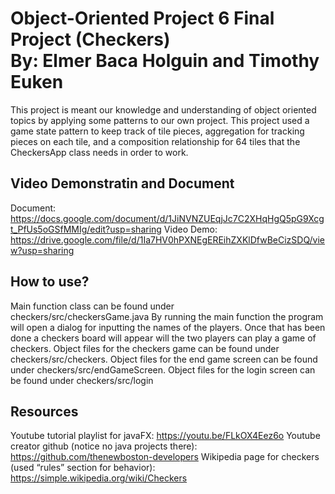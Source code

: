 Object-Oriented Project 6 Final Project (Checkers)  
By: Elmer Baca Holguin and Timothy Euken
=======================
This project is meant our knowledge and understanding of object oriented topics by applying some patterns to our own project.
This project used a game state pattern to keep track of tile pieces, aggregation for tracking pieces on each tile, and a composition
relationship for 64 tiles that the CheckersApp class needs in order to work.

Video Demonstratin and Document
------------------
Document: https://docs.google.com/document/d/1JiNVNZUEqjJc7C2XHqHgQ5pG9Xcgt_PfUs5oGSfMMIg/edit?usp=sharing
Video Demo: https://drive.google.com/file/d/1Ia7HV0hPXNEgEREihZXKlDfwBeCizSDQ/view?usp=sharing

How to use?
------------------
Main function class can be found under  
checkers/src/checkersGame.java
By running the main function the program will open a dialog for inputting the names of the players.
Once that has been done a checkers board will appear will the two players can play a game of checkers.
Object files for the checkers game can be found under checkers/src/checkers.
Object files for the end game screen can be found under checkers/src/endGameScreen.
Object files for the login screen can be found under checkers/src/login

Resources
------------------
Youtube tutorial playlist for javaFX: https://youtu.be/FLkOX4Eez6o
Youtube creator github (notice no java projects there): https://github.com/thenewboston-developers
Wikipedia page for checkers (used “rules” section for behavior): https://simple.wikipedia.org/wiki/Checkers

